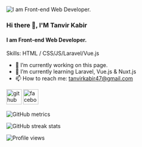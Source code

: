 ![I am Front-end Web Developer.](https://i.postimg.cc/TP20hqRk/I-m-Tanvir.png)
### Hi there 👋, I'M Tanvir Kabir
#### I am Front-end Web Developer.


Skills:  HTML / CSS/JS/Laravel/Vue.js

- 🔭 I’m currently working on this page. 
- 🌱 I’m currently learning Laravel, Vue.js & Nuxt.js 
- 📫 How to reach me: tanvirkabir47@gmail.com 


[<img src='https://cdn.jsdelivr.net/npm/simple-icons@3.0.1/icons/github.svg' alt='github' height='40'>](https://github.com/tanvirkabir47)  [<img src='https://cdn.jsdelivr.net/npm/simple-icons@3.0.1/icons/facebook.svg' alt='facebook' height='40'>](https://www.facebook.com/tanvirkabir47)  

 

![GitHub metrics](https://metrics.lecoq.io/tanvirkabir47)  

![GitHub streak stats](https://streak-stats.demolab.com/?user=tanvirkabir47)  

![Profile views](https://gpvc.arturio.dev/tanvirkabir47)  
